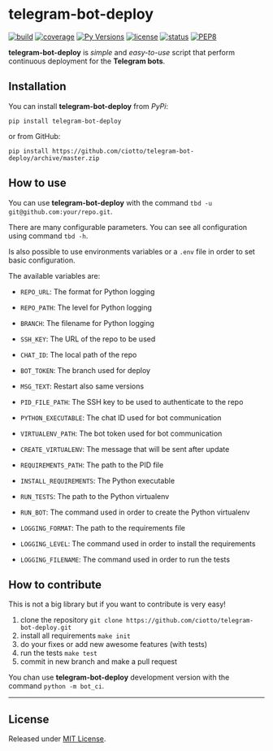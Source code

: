 # telegram-bot-deploy

[![build](https://travis-ci.org/ciotto/telegram-bot-deploy.svg?branch=master)](https://travis-ci.org/ciotto/telegram-bot-deploy)
[![coverage](https://img.shields.io/codecov/c/gh/ciotto/telegram-bot-deploy)](https://codecov.io/gh/ciotto/telegram-bot-deploy)
[![Py Versions](https://img.shields.io/pypi/pyversions/telegram-bot-deploy)](https://pypi.python.org/pypi/telegram-bot-deploy/)
[![license](https://img.shields.io/github/license/ciotto/telegram-bot-deploy)](https://pypi.python.org/pypi/telegram-bot-deploy/)
[![status](https://img.shields.io/pypi/status/telegram-bot-deploy)](https://pypi.python.org/pypi/input-mocker/)
[![PEP8](https://img.shields.io/badge/code%20style-pep8-orange)](https://www.python.org/dev/peps/pep-0008/)

**telegram-bot-deploy** is *simple* and *easy-to-use* script that perform continuous deployment for the **Telegram bots**.

## Installation

You can install **telegram-bot-deploy** from *PyPi*:

`pip install telegram-bot-deploy`

or from GitHub:

`pip install https://github.com/ciotto/telegram-bot-deploy/archive/master.zip`

## How to use

You can use **telegram-bot-deploy** with the command `tbd -u git@github.com:your/repo.git`.

There are many configurable parameters. You can see all configuration using command `tbd -h`.

Is also possible to use environments variables or a `.env` file in order to set basic configuration.

The available variables are:

  - `REPO_URL`: The format for Python logging
  - `REPO_PATH`: The level for Python logging
  - `BRANCH`: The filename for Python logging

  - `SSH_KEY`: The URL of the repo to be used

  - `CHAT_ID`: The local path of the repo
  - `BOT_TOKEN`: The branch used for deploy
  - `MSG_TEXT`: Restart also same versions

  - `PID_FILE_PATH`: The SSH key to be used to authenticate to the repo

  - `PYTHON_EXECUTABLE`: The chat ID used for bot communication
  - `VIRTUALENV_PATH`: The bot token used for bot communication
  - `CREATE_VIRTUALENV`: The message that will be sent after update

  - `REQUIREMENTS_PATH`: The path to the PID file
  - `INSTALL_REQUIREMENTS`: The Python executable

  - `RUN_TESTS`: The path to the Python virtualenv

  - `RUN_BOT`: The command used in order to create the Python virtualenv

  - `LOGGING_FORMAT`: The path to the requirements file
  - `LOGGING_LEVEL`: The command used in order to install the requirements
  - `LOGGING_FILENAME`: The command used in order to run the tests 

## How to contribute

This is not a big library but if you want to contribute is very easy!

 1. clone the repository `git clone https://github.com/ciotto/telegram-bot-deploy.git`
 1. install all requirements `make init`
 1. do your fixes or add new awesome features (with tests)
 1. run the tests `make test`
 1. commit in new branch and make a pull request

You chan use **telegram-bot-deploy** development version with the command `python -m bot_ci`.

---


## License

Released under [MIT License](https://github.com/ciotto/telegram-bot-deploy/blob/master/LICENSE).
